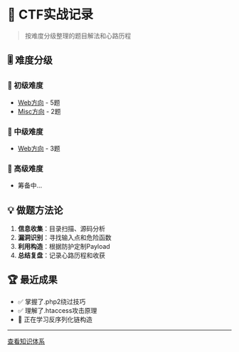 # 🎯 CTF实战记录

> 按难度分级整理的题目解法和心路历程

## 🎚️ 难度分级
### 🔰 初级难度
- [Web方向](初级难度/Web/README.md) - 5题
- [Misc方向](初级难度/Misc/README.md) - 2题

### 🎯 中级难度
- [Web方向](中级难度/Web/README.md) - 3题

### 🚀 高级难度
- 筹备中...

## 💡 做题方法论
1. **信息收集**：目录扫描、源码分析
2. **漏洞识别**：寻找输入点和危险函数
3. **利用构造**：根据防护定制Payload
4. **总结复盘**：记录心路历程和收获

## 🏆 最近成果
- ✅ 掌握了.php2绕过技巧
- ✅ 理解了.htaccess攻击原理
- 🔄 正在学习反序列化链构造

---
[查看知识体系](../学习笔记/README.md)

